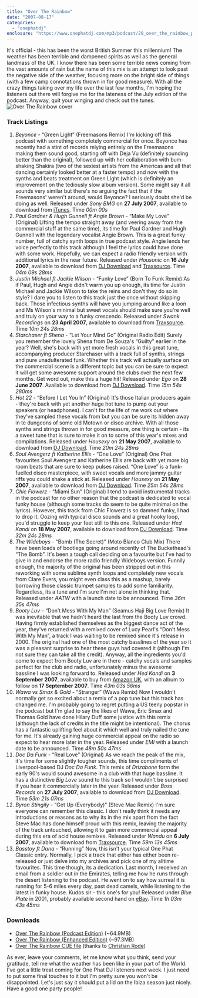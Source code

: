 ```yaml
---
title: "Over The Rainbow"
date: "2007-08-17"
categories: 
  - "onephatdj"
enclosure: "https://www.onephatdj.com/mp3/podcast/29_over_the_rainbow_podcast.mp3 67981975 audio/mpeg "
---
```


It's official - this has been the worst British Summer this millennium! The weather has been terrible and dampened spirits as well as the general landmass of the UK. I know there has been some terrible news coming from the vast amounts of rain but the name of this mix is an attempt to look past the negative side of the weather, focusing more on the bright side of things (with a few camp connotations thrown in for good measure). With all the crazy things taking over my life over the last few months, I'm hoping the listeners out there will forgive me for the lateness of the July edition of the podcast. Anyway, quit your winging and check out the tunes. ![Over The Rainbow cover](https://farm2.static.flickr.com/1119/1147485071_53c74d0c8f.jpg?v=0 "Over The Rainbow cover")

### Track Listings

1. _Beyonce_ - “Green Light” (Freemasons Remix) I'm kicking off this podcast with something completely commercial for once. Beyonce has recently had a stint of records relying entirely on the Freemasons making them sound good, starting off with Deja Vu (definitely sounding better than the original), followed up with her collaboration with bum-shaking Shakira (two of the sexiest artists from the Americas and all that dancing certainly looked better at a faster tempo) and now with the synths and beats treatment on Green Light (which is definitely an improvement on the tediously slow album version). Some might say it all sounds very similar but there's no arguing the fact that if the Freemasons' weren't around, would Beyonce? I seriously doubt she'd be doing as well. Released under _Sony BMG_ on **27 July 2007**, available to download from [iTunes](https://phobos.apple.com/WebObjects/MZStore.woa/wa/viewAlbum?id=260422427&s=143444). Time _00m 00s_
2. _Paul Gardner & Hugh Gunnell ft Angie Brown_ - “Make My Love” (Original) Lifting the tempo straight away (and veering away from the commercial stuff at the same time), its time for Paul Gardner and Hugh Gunnell with the legendary vocalist Angie Brown. This is a great funky number, full of catchy synth loops in true podcast style. Angie lends her voice perfectly to this track although I feel the lyrics could have done with some work. Hopefully, we can expect a radio friendly version with additional lyrics in the near future. Released under _Housonic_ on **16 July 2007**, available to download from [DJ Download](https://www.djdownload.com/click/Th042iwFhCCZE22rNAa/468) and [Traxsource](https://www.traxsource.com/index.php?act=show&fc=tpage&cr=titles&cv=10404). Time _04m 09s 28ms_
3. _Justin Michael ft Jackie Wilson_ - “Funky Love” (Born To Funk Remix) As if Paul, Hugh and Angie didn't warm you up enough, its time for Justin Michael and Jackie Wilson to take the reins and don't they do so in style? I dare you to listen to this track just the once without skipping back. Those infectious synths will have you jumping around like a loon and Ms Wilson's minimal but sweet vocals should make sure you're well and truly on your way to a funky crescendo. Released under _Swank Recordings_ on **23 April 2007**, available to download from [Traxsource](https://www.traxsource.com/index.php?act=show&fc=tpage&cr=titles&cv=7841). Time _10m 24s 28ms_
4. _Starchaser ft Shena_ - “Let Your Mind Go” (Original Radio Edit) Surely you remember the lovely Shena from De Souza's “Guilty” earlier in the year? Well, she's back with yet more fresh vocals in this great tune, accompanying producer Starchaser with a track full of synths, strings and pure unadulterated funk. Whether this track will actually surface on the commercial scene is a different topic but you can be sure to expect it will get some awesome support around the clubs over the next few months. Get word out, make this a huge hit! Released under _Ego_ on **28 June 2007**. Available to download from [DJ Download](https://www.djdownload.com/click/Th042iwFhCCZE22rNAa/473). Time _15m 54s 280ms_
5. _Hot 22_ - “Before I Let You In” (Original) It's those Italian producers again - they're back with yet another huge hot tune to pump out your speakers (or headphones). I can't for the life of me work out where they've sampled these vocals from but you can be sure its hidden away in te dungeons of some old Motown or disco archive. With all those synths and strings thrown in for good measure, one thing is certain - its a sweet tune that is sure to make it on to some of this year's mixes and compilations. Released under _Housexy_ on **21 May 2007**, available to download from [DJ Download](https://www.djdownload.com/click/Th042iwFhCCZE22rNAa/469). Time _20m 24s 28ms_
6. _Soul Avengerz ft Katherine Ellis_ - “One Love” (Original) One Phat favourites Soul Avengerz and Katherine Ellis are back with yet more big room beats that are sure to keep pulses raised. “One Love” is a funk-fuelled disco masterpiece, with sweet vocals and more jammy guitar riffs you could shake a stick at. Released under _Housexy_ on **21 May 2007**, available to download from [DJ Download](https://www.djdownload.com/click/Th042iwFhCCZE22rNAa/470). Time _25m 54s 28ms_
7. _Chic Flowerz_ - “Miami Sun” (Original) I tend to avoid instrumental tracks in the podcast for no other reason that the podcast is dedicated to vocal funky house (although some tracks do seem to be quite minimal on the lyrics). However, this track from Chic Flowerz is so damned funky, I had to drop it. Oozing with typical disco sounds and a great hooky loop, you'd struggle to keep your feet still to this one. Released under _Hed Kandi_ on **18 May 2007**, available to download from [DJ Download](https://www.djdownload.com/click/Th042iwFhCCZE22rNAa/471). Time _32m 24s 28ms_
8. _The Wideboys_ - “Bomb (The Secret)” (Moto Blanco Club Mix) There have been loads of bootlegs going around recently of The Buckethead's “The Bomb”. It's been a tough call deciding on a favourite but I've had to give in and endorse the more radio friendly Wideboys version. Funnily enough, the majority of the original has been stripped out in this reworking with some sublime synth loops and completely new vocals from Clare Evers, you might even class this as a mashup, barely borrowing those classic trumpet samples to add some familiarity. Regardless, its a tune and I'm sure I'm not alone in thinking that. Released under _AATW_ with a launch date to be announced. Time _36m 35s 47ms_
9. _Booty Luv_ – “Don’t Mess With My Man” (Seamus Haji Big Love Remix) It was inevitable that we hadn't heard the last from the Booty Luv crowd. Having firmly established themselves as the biggest dance act of the year, they've returned with a remixed cover of Lucy Pearl's “Don't Mess With My Man”, a track I was waiting to be remixed since it's release in 2000. The original had one of the most catchy basslines of the year so it was a pleasant surprise to hear these guys had covered it (although I'm not sure they can take all the credit). Anyway, all the ingredients you'd come to expect from Booty Luv are in there - catchy vocals and samples perfect for the club and radio, unfortunately minus the awesome bassline I was looking forward to. Released under _Hed Kandi_ on **3 September 2007**, available to buy from [Amazon UK](https://www.amazon.co.uk/exec/obidos/ASIN/B000UYT9DU/sjmedia-21), with an album to follow on **17 September 2007**. Time _43m 03s 56ms_
10. _Wawa vs Smax & Gold_ - “Stranger” (Wawa Remix) Now I wouldn't normally get so excited about a remix of a pop tune but this track has changed me. I'm probably going to regret putting a US teeny popstar in the podcast but I'm glad to say the likes of Wawa, Eric Smax and Thomas Gold have done Hilary Duff some justice with this remix (although the lack of credits in the title might be intentional). The chorus has a fantastic uplifting feel about it which well and truly nailed the tune for me. It's already gaining huge commercial appeal on the radio so expect to hear more later in the year. Released under _EMI_ with a launch date to be announced. Time _48m 50s 47ms_
11. _Doc Da Funk_ - “Real Love” (Original) As we reach the peak of the mix, it's time for some slightly tougher sounds, this time compliments of Liverpool-based DJ _Doc Da Funk_. This remix of _Drizabone_ form the early 90's would sound awesome in a club with that huge bassline. It has a distinctive _Big Love_ sound to this track so I wouldn't be surprised if you hear it commercially later in the year. Released under _Boss Records_ on **27 July 2007**, available to download from [DJ Download](https://www.djdownload.com/click/Th042iwFhCCZE22rNAa/472). Time _53m 21s 07ms_
12. _Byron Stingily_ - “Get Up (Everybody)” (Steve Mac Remix) I'm sure everyone can remember this classic. I don't really think it needs any introductions or reasons as to why its in the mix apart from the fact Steve Mac has done himself proud with this remix, leaving the majority of the track untouched, allowing it to gain more commercial appeal during this era of acid house remixes. Released under _Wandu_ on **6 July 2007**, available to download from [Traxsource](https://www.traxsource.com/index.php?act=show&fc=tpage&cr=titles&cv=9654). Time _59m 13s 45ms_
13. _Basstoy ft Dana_ - “Running” Now, this isn't your typical One Phat Classic entry. Normally, I pick a track that either has either been re-released or just delve into my archives and pick one of my alltime favourites. This time though, its a dedication. Last month, I received an email from a soldier out in the Emirates, telling me how he runs through the desert listening to the podcast. He went on to say how surreal it is running for 5-6 miles every day, past dead camels, while listening to the latest in funky house. Kudos sir - this one's for you! Released under _Blue Plate_ in 2001, probably available second hand on [eBay](https://www.ebay.com/). Time _1h 03m 43s 45ms_

### Downloads

- [Over The Rainbow (Podcast Edition)](https://www.onephatdj.com/mp3/podcast/29_over_the_rainbow_podcast.mp3) (~64.9MB)
- [Over The Rainbow (Enhanced Edition)](https://www.onephatdj.com/mp3/podcast/29_over_the_rainbow_enhanced.mp3) (~97.3MB)
- [Over The Rainbow CUE file](https://funkstille.christian-ro.de/upload/29_over_the_rainbow_enhanced.cue) (thanks to [Christian Rode](https://funkstille.christian-ro.de/))

As ever, leave your comments, let me know what you think, send your gratitude, tell me what the weather has been like in your part of the World. I've got a little treat coming for One Phat DJ listeners next week. I just need to put some final touches to it but I'm pretty sure you won't be disappointed. Let's just say it should put a lid on the Ibiza season just nicely. Have a good one party people!
